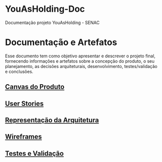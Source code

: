 # YouAsHolding-Doc
Documentação projeto YouAsHolding - SENAC

# Documentação e Artefatos

Esse documento tem como objetivo apresentar e descrever o projeto final, fornecendo informações e artefatos sobre a concepção do produto, o seu planejamento, as decisões arquiteturais, desenvolvimento, testes/validação e conclusões.

## [Canvas do Produto](canvas-do-produto.md)

## [User Stories](user-stories.md)

## [Representação da Arquitetura](arquitetura.md) 

## [Wireframes](wireframes.md)

## [Testes e Validação](testes.md)
